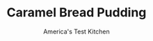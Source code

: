 ---
layout: ../../layouts/MarkdownPostLayout.astro
title: Caramel Bread Pudding
author: America's Test Kitchen
pubDate: 2023-03-15
description: "Caramel bread pudding should have a silky interior, crispy top, and deep caramel flavor throughout. We add caramel to the soaking liquid, the bottom of the baking pan, and the top of the bread pudding to ensure ultimate caramel flavor."
image_url: https://res.cloudinary.com/hksqkdlah/image/upload/ar_1:1,c_fill,dpr_2.0,f_auto,fl_lossy.progressive.strip_profile,g_faces:auto,q_auto:low,w_344/21058_sfs-cvr-4c-breadpuddingversion2-2
tags: ["Desserts or Baked Goods","Puddings, Custards, Gelatins, & Souffles","Puddings, Custards, Gelatins, & Souffles","Puddings, Custards, Gelatins, & Souffles","Puddings, Custards, Gelatins, & Souffles","Breads","Cookbook Collection"]
calories: 5902
protein: 13
carbohydrates: 75
fats: 
fiber: 2
ingredients: ["15 slices, hearty white sandwich bread, cut into 1-inch pieces (about 16 cups)","12 tablespoons, unsalted butter (1 1/2 sticks)","2 cups packed (14 ounces), light brown sugar","1 cup, heavy cream","1/4 cup, light corn syrup","5 teaspoons, vanilla extract","3 cups, half-and-half","5 , large eggs","1/4 teaspoon, salt"]
serves: 8
time: "2 hours, plus 30 minutes cooling"
instructions: ["Adjust oven racks to upper-middle and lower-middle positions and heat oven to 450 degrees. Arrange bread in single layer on 2 baking sheets. Bake until golden and crisp, flipping bread and switching and rotating sheets halfway through baking, about 12 minutes. Let cool. Reduce oven temperature to 325 degrees.","Grease 13 by 9-inch baking pan. Melt butter and sugar in large saucepan over medium-high heat, stirring often, until bubbling and straw-colored, about 4 minutes. Off heat, whisk in cream, corn syrup, and 2 teaspoons vanilla. Pour 1 cup caramel over bottom of prepared pan; set aside. Reserve additional 1 cup caramel for serving, then whisk half-and-half into remaining caramel.","Whisk eggs and salt in large bowl. Whisk in half-and-half mixture, a little at a time, until incorporated, then stir in remaining vanilla. Fold in toasted bread and let sit, stirring occasionally, until bread is saturated, about 20 minutes.","Transfer bread mixture to caramel-coated pan and bake on lower-middle rack until top is crisp and custard is just set, about 45 minutes. Let cool 30 minutes. Drizzle with 1/2 cup reserved caramel sauce and serve, passing remaining sauce at table."]
nutrition: ["336 mg Potassium","254 mg Phosphorus","241 mg Calcium","2 mg Iron","43 mg Magnesium","461 mg Sodium","1 mg Zinc","43 g Fat","3 mg Niacin (B3)","12 g Monounsaturated","2 g Polyunsaturated","1 mg Vitamin C","1 µg Vitamin D","236 mg Cholesterol","25 g Saturated","2 g Fiber","10 µg Folic acid","54 µg Folate (food)","51 g Sugars","6 µg Vitamin K","141 g Water","75 g Carbs","73 µg Folate equivalent (total)","13 g Protein","1 mg Vitamin E","405 µg Vitamin A","737 kcal Energy","43 g Sugars, added","5902 calories"]
notes: "Firm-textured breads such as Arnold Country Classic White or Pepperidge Farm Farmhouse Hearty White work best here."
---